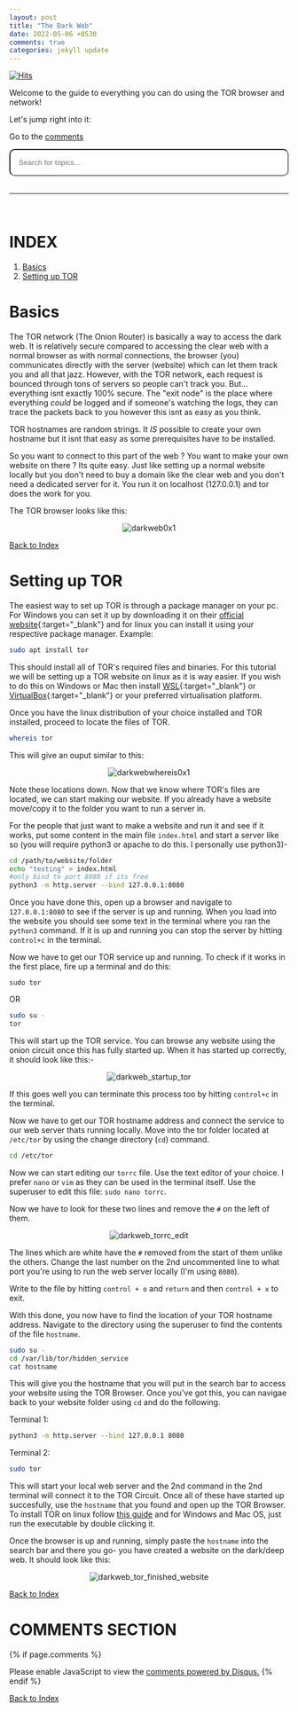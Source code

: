 ```yaml
---
layout: post
title: "The Dark Web"
date: 2022-05-06 +0530
comments: true
categories: jekyll update
---
```


<script>
function search() {
    let input = document.getElementById('searchbar').value
    input=input.toLowerCase();
    let x = document.getElementsByClassName('indexvals');
      
    for (i = 0; i < x.length; i++) { 
        if (!x[i].innerHTML.toLowerCase().includes(input)) {
            x[i].style.display="none";
        }
        else {
            x[i].style.display="list-item";                 
        }
    }
}
</script>

<style>
#searchbar{
     margin-left: 0%;
     padding:15px;
     border-radius: 10px;
   }
 
   input[type=text] {
      width: 100%;
      -webkit-transition: width 0.15s ease-in-out;
      transition: width 0.15s ease-in-out;
   }
 
   /* When the input field gets focus,
        change its width to 100% */
   input[type=text]:focus {
     width: 100%;
   }

</style>

[![Hits](https://hits.seeyoufarm.com/api/count/incr/badge.svg?url=https%3A%2F%2Fgithub.com%2FFluffySnowman%2Ffluffysnowman.github.io&count_bg=%2379C83D&title_bg=%23555555&icon=&icon_color=%23E7E7E7&title=hits&edge_flat=false)](https://hits.seeyoufarm.com)

Welcome to the guide to everything you can do using the TOR browser and network!

Let's jump right into it:

Go to the [comments](#comments-section)

<div>

<input id="searchbar" onkeyup="search()" type="text" name="search" placeholder="Search for topics...">

</div>

<br>
<hr>
<br>

# INDEX 

<ol id="myUL">
    <li class="indexvals"><a href="#basics">Basics</a></li> 
    <li class="indexvals"><a href="#setting-up-tor">Setting up TOR</a></li>
</ol>

# Basics

The TOR network (The Onion Router) is basically a way to access the dark web. It is relatively secure compared to accessing the clear web with a normal browser as with normal connections, the browser (you) communicates directly with the server (website) which can let them track you and all that jazz. 
However, with the TOR network, each request is bounced through tons of servers so people can't track you.
But... everything isnt exactly 100% secure. The "exit node" is the place where everything <i>could</i> be logged and if someone's watching the logs, they can trace the packets back to you however this isnt as easy as you think. 

TOR hostnames are random strings. It <i>IS</i> possible to create your own hostname but it isnt that easy as some prerequisites have to be installed.

So you want to connect to this part of the web ? You want to make your own website on there ? Its quite easy. Just like setting up a normal website locally but you don't need to buy a domain like the clear web and you don't need a dedicated server for it. You run it on localhost (127.0.0.1) and tor does the work for you.

The TOR browser looks like this:

<p align="center">
<img src="/assets/pics/dark_web_0x1.PNG" alt="darkweb0x1">
</p>

[Back to Index](#index)

# Setting up TOR

The easiest way to set up TOR is through a package manager on your pc. For Windows you can set it up by downloading it on their [official website](https://www.torproject.org/download/){:target="\_blank"} and for linux you can install it using your respective package manager.
Example:

```bash
sudo apt install tor
```

This should install all of TOR's required files and binaries. For this tutorial we will be setting up a TOR website on linux as it is way easier. If you wish to do this on Windows or Mac then install [WSL](https://docs.microsoft.com/en-us/windows/wsl/install){:target="\_blank"} or [VirtualBox](https://www.virtualbox.org/wiki/Downloads){:target="\_blank"} or your preferred virtualisation platform.

Once you have the linux distribution of your choice installed and TOR installed, proceed to locate the files of TOR.

```bash
whereis tor
```

This will give an ouput similar to this:

<p align="center">
<img src="/assets/pics/dark_web_whereis0x1.PNG" alt="darkwebwhereis0x1">
</p>

Note these locations down.
Now that we know where TOR's files are located, we can start making our website. If you already have a website move/copy it to the folder you want to run a server in.

For the people that just want to make a website and run it and see if it works, put some content in the main file `index.html` and start a server like so (you will require python3 or apache to do this. I personally use python3)-

```bash
cd /path/to/website/folder
echo "testing" > index.html
#only bind to port 8080 if its free
python3 -m http.server --bind 127.0.0.1:8080
```

Once you have done this, open up a browser and navigate to `127.0.0.1:8080` to see if the server is up and running. When you load into the website you should see some text in the terminal where you ran the `python3` command.
If it is up and running you can stop the server by hitting `control+c` in the terminal.

Now we have to get our TOR service up and running.
To check if it works in the first place, fire up a terminal and do this:

`sudo tor`

OR

```bash
sudo su -
tor
```

This will start up the TOR service. You can browse any website using the onion circuit once this has fully started up. When it has started up correctly, it should look like this:-

<p align="center">
<img src="/assets/pics/dark_web_startup_tor.PNG" alt="darkweb_startup_tor">
</p>

If this goes well you can terminate this process too by hitting `control+c` in the terminal.

Now we have to get our TOR hostname address and connect the service to our web server thats running locally. Move into the tor folder located at `/etc/tor` by using the change directory (`cd`) command.

```bash
cd /etc/tor
```

Now we can start editing our `torrc` file. Use the text editor of your choice. I prefer `nano` or `vim` as they can be used in the terminal itself. Use the superuser to edit this file: `sudo nano torrc`.

Now we have to look for these two lines and remove the `#` on the left of them.

<p align="center">
<img src="/assets/pics/dark_web_torrc_editing.PNG" alt="darkweb_torrc_edit">
</p>

The lines which are white have the `#` removed from the start of them unlike the others. Change the last number on the 2nd uncommented line to what port you're using to run the web server locally (I'm using `8080`).

Write to the file by hitting `control + o` and `return` and then `control + x` to exit.

With this done, you now have to find the location of your TOR hostname address. Navigate to the directory using the superuser to find the contents of the file `hostname`.

```bash
sudo su -
cd /var/lib/tor/hidden_service
cat hostname
```

This will give you the hostname that you will put in the search bar to access your website using the TOR Browser. Once you've got this, you can navigae back to your website folder using `cd` and do the following.

Terminal 1:
```bash
python3 -m http.server --bind 127.0.0.1 8080
```

Terminal 2:
```bash
sudo tor
```

This will start your local web server and the 2nd command in the 2nd terminal will connect it to the TOR Circuit. Once all of these have started up succesfully, use the `hostname` that you found and open up the TOR Browser. To install TOR on linux follow [this guide](https://tb-manual.torproject.org/installation/) and for Windows and Mac OS, just run the executable by double clicking it.

Once the browser is up and running, simply paste the `hostname` into the search bar and there you go- you have created a website on the dark/deep web.
It should look like this:

<p align="center">
<img src="/assets/pics/dark_web_finished_tor_site_0x1.PNG" alt="darkweb_tor_finished_website">
</p>


[Back to Index](#index)

# COMMENTS SECTION

{% if page.comments %}

<div id="disqus_thread"></div>
<script>
    (function() { 
    var d = document, s = d.createElement('script');
    s.src = 'https://fluffysnowman.disqus.com/embed.js';
    s.setAttribute('data-timestamp', +new Date());
    (d.head || d.body).appendChild(s);
    })();
</script>
<noscript>Please enable JavaScript to view the <a href="https://disqus.com/?ref_noscript">comments powered by Disqus.</a></noscript>
{% endif %}

[Back to Index](#index)

